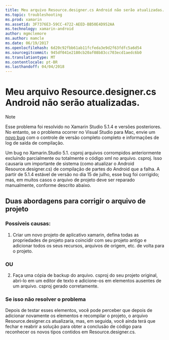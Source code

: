 ```yaml
---
title: Meu arquivo Resource.designer.cs Android não serão atualizadas.
ms.topic: troubleshooting
ms.prod: xamarin
ms.assetid: 3F7376E3-59CC-4722-AEED-BB50E4D952AA
ms.technology: xamarin-android
author: mgmclemore
ms.author: mamcle
ms.date: 06/19/2017
ms.openlocfilehash: 6d20c92fbb61ab11fcfeda3e9d2f63fdfc5a6d54
ms.sourcegitcommit: 945df041e2180cb20af08b83cc703ecd1aedc6b0
ms.translationtype: MT
ms.contentlocale: pt-BR
ms.lasthandoff: 04/04/2018
---
```

# <a name="my-android-resourcedesignercs-file-will-not-update"></a>Meu arquivo Resource.designer.cs Android não serão atualizadas.

> [!NOTE]
> Esse problema foi resolvido no Xamarin Studio 5.1.4 e versões posteriores. No entanto, se o problema ocorrer no Visual Studio para Mac, envie um [novo bug](~/cross-platform/troubleshooting/questions/howto-file-bug.md) com o controle de versão completo completo e informações de log de saída de compilação.

Um bug no Xamarin.Studio 5.1. csproj arquivos corrompidos anteriormente excluindo parcialmente ou totalmente o código xml no arquivo. csproj. Isso causaria um importante de sistema (como atualizar o Android Resource.designer.cs) de compilação de partes do Android que a falha. A partir de 5.1.4 estável de versão no dia 15 de julho, esse bug foi corrigido; mas, em muitos casos o arquivo de projeto deve ser reparado manualmente, conforme descrito abaixo.


## <a name="two-possible-approaches-to-fixing-up-the-project-file"></a>Duas abordagens para corrigir o arquivo de projeto

### <a name="either"></a>Possíveis causas:

1) Criar um novo projeto de aplicativo xamarin, defina todas as propriedades de projeto para coincidir com seu projeto antigo e adicionar todos os seus recursos, arquivos de origem, etc. de volta para o projeto.

### <a name="or"></a>OU

2) Faça uma cópia de backup do arquivo. csproj do seu projeto original, abri-lo em um editor de texto e adicione-os em elementos ausentes de um arquivo. csproj gerado corretamente.

### <a name="if-this-does-not-solve-the-problem"></a>Se isso não resolver o problema

Depois de testar esses elementos, você pode perceber que depois de adicionar novamente os elementos e recompilar o projeto, o arquivo Resource.designer.cs atualizaria, mas, em seguida, você ainda terá que fechar e reabrir a solução para obter a conclusão de código para reconhecer os novos tipos contidos em Resource.designer.cs. 
